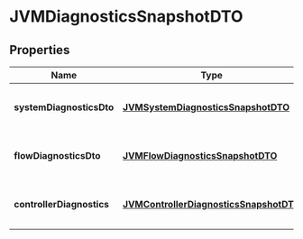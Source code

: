 
# JVMDiagnosticsSnapshotDTO

## Properties
Name | Type | Description | Notes
------------ | ------------- | ------------- | -------------
**systemDiagnosticsDto** | [**JVMSystemDiagnosticsSnapshotDTO**](JVMSystemDiagnosticsSnapshotDTO.md) | System-related diagnostics information |  [optional]
**flowDiagnosticsDto** | [**JVMFlowDiagnosticsSnapshotDTO**](JVMFlowDiagnosticsSnapshotDTO.md) | Flow-related diagnostics information |  [optional]
**controllerDiagnostics** | [**JVMControllerDiagnosticsSnapshotDTO**](JVMControllerDiagnosticsSnapshotDTO.md) | Controller-related diagnostics information |  [optional]




